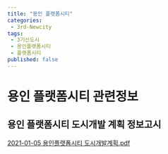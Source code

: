 ```yaml
---
title: "용인 플랫폼시티"
categories:
 - 3rd-Newcity
tags:
 - 3기신도시
 - 용인플랫폼시티
 - 플랫폼시티
published: false
---
```


# 용인 플랫폼시티 관련정보 

## 용인 플랫폼시티 도시개발 계획 정보고시 

[2021-01-05 용인플랫폼시티 도시개발계획.pdf](/assets/images/House/yongin/yongin_platform_city_2021-01-05.pdf)